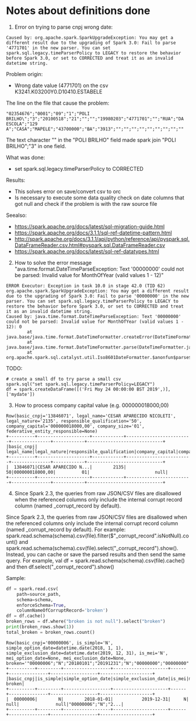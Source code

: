 # Notes about definitions done

1. Error on trying to parse cnpj wrong date:

```shell
Caused by: org.apache.spark.SparkUpgradeException: You may get a different result due to the upgrading of Spark 3.0: Fail to parse 
'4771701' in the new parser. You can set spark.sql.legacy.timeParserPolicy to LEGACY to restore the behavior before Spark 3.0, or set to CORRECTED and treat it as an invalid datetime string.
```

Problem origin:
- Wrong date value (4771701) on the csv K3241.K03200Y0.D10410.ESTABELE

The line on the file that cause the problem:
```csv
"02354676";"0001";"09";"1";"POLI BRILHO\";"3";"20100518";"21";"";"";"19980203";"4771701";"";"RUA";"DA ESCOLA";"129 A";"CASA";"MAPELE";"43700000";"BA";"3913";"";"";"";"";"";"";"";"";""
```

The text character "\" in the "POLI BRILHO\" field made spark join "POLI BRILHO\";"3" in one field.

What was done:
- set spark.sql.legacy.timeParserPolicy to CORRECTED

Results:
- This solves error on save/convert csv to orc
- Is necessary to execute some data quality check on date columns that got null and check if the problem is with the raw source file

Seealso: 
- https://spark.apache.org/docs/latest/sql-migration-guide.html
- https://spark.apache.org/docs/3.1.1/sql-ref-datetime-pattern.html
- http://spark.apache.org/docs/3.1.1/api/python/reference/api/pyspark.sql.DataFrameReader.csv.html#pyspark.sql.DataFrameReader.csv
- https://spark.apache.org/docs/latest/sql-ref-datatypes.html


2. How to solve the error message "ava.time.format.DateTimeParseException: Text '00000000' could not be parsed: Invalid value for MonthOfYear (valid values 1 - 12)"

```shell
ERROR Executor: Exception in task 10.0 in stage 42.0 (TID 62)
org.apache.spark.SparkUpgradeException: You may get a different result due to the upgrading of Spark 3.0: Fail to parse '00000000' in the new parser. You can set spark.sql.legacy.timeParserPolicy to LEGACY to restore the behavior before Spark 3.0, or set to CORRECTED and treat it as an invalid datetime string.
Caused by: java.time.format.DateTimeParseException: Text '00000000' could not be parsed: Invalid value for MonthOfYear (valid values 1 - 12): 0
        at java.base/java.time.format.DateTimeFormatter.createError(DateTimeFormatter.java:2017)
        at java.base/java.time.format.DateTimeFormatter.parse(DateTimeFormatter.java:1878)
        at org.apache.spark.sql.catalyst.util.Iso8601DateFormatter.$anonfun$parse$1(DateFormatter.scala:59)
```

TODO:
```shell
# create a small df to try parse a small csv
spark.sql("set spark.sql.legacy.timeParserPolicy=LEGACY")
df = spark.createDataFrame([('Fri May 24 00:00:00 BST 2019',)], ['mydate'])
```

3. How to process company capital value (e.g. 000000018000,00)

```shell
Row(basic_cnpj='13846071', legal_name='CESAR APARECIDO NICOLETI', legal_nature='2135', responsible_qualification='50', company_capital='000000018000,00', company_size='01', federative_entity_responsible=None)
+----------+--------------------+------------+-------------------------+---------------+------------+-----------------------------+
|basic_cnpj|          legal_name|legal_nature|responsible_qualification|company_capital|company_size|federative_entity_responsible|
+----------+--------------------+------------+-------------------------+---------------+------------+-----------------------------+
|  13846071|CESAR APARECIDO N...|        2135|                       50|000000018000,00|          01|                         null|
+----------+--------------------+------------+-------------------------+---------------+------------+-----------------------------+
```

4. Since Spark 2.3, the queries from raw JSON/CSV files are disallowed when the referenced columns only include the internal corrupt record column (named _corrupt_record by default).

Since Spark 2.3, the queries from raw JSON/CSV files are disallowed when the referenced columns only include the internal corrupt record column (named _corrupt_record by default). For example: spark.read.schema(schema).csv(file).filter($"_corrupt_record".isNotNull).count() and spark.read.schema(schema).csv(file).select("_corrupt_record").show().
Instead, you can cache or save the parsed results and then send the same query.
For example, val df = spark.read.schema(schema).csv(file).cache() and then df.select("_corrupt_record").show()

Sample:

```python
df = spark.read.csv(
    path=source_path, 
    schema=schema, 
    enforceSchema=True,
    columnNameOfCorruptRecord='broken')  
df = df.cache()
broken_rows = df.where("broken is not null").select("broken")
print(broken_rows.show(1))    
total_broken = broken_rows.count()
```

```shell
Row(basic_cnpj='00000006', is_simple='N', simple_option_date=datetime.date(2018, 1, 1), simple_exclusion_date=datetime.date(2019, 12, 31), is_mei='N', mei_option_date=None, mei_exclusion_date=None, broken='"00000006";"N";"20180101";"20191231";"N";"00000000";"00000000"')
+----------+---------+------------------+---------------------+------+---------------+------------------+--------------------+
|basic_cnpj|is_simple|simple_option_date|simple_exclusion_date|is_mei|mei_option_date|mei_exclusion_date|              broken|
+----------+---------+------------------+---------------------+------+---------------+------------------+--------------------+
|  00000006|        N|        2018-01-01|           2019-12-31|     N|           null|              null|"00000006";"N";"2...|
+----------+---------+------------------+---------------------+------+---------------+------------------+--------------------+
```
